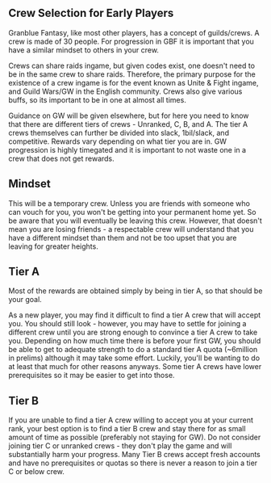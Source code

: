 ## Crew Selection for Early Players

Granblue Fantasy, like most other players, has a concept of guilds/crews. A crew is made of 30 people. For progression in GBF it is important that you have a similar mindset to others in your crew.

Crews can share raids ingame, but given codes exist, one doesn't need to be in the same crew to share raids. Therefore, the primary purpose for the existence of a crew ingame is for the event known as Unite & Fight ingame, and Guild Wars/GW in the English community. Crews also give various buffs, so its important to be in one at almost all times.

Guidance on GW will be given elsewhere, but for here you need to know that there are different tiers of crews - Unranked, C, B, and A. The tier A crews themselves can further be divided into slack, 1bil/slack, and competitive. Rewards vary depending on what tier you are in. GW progression is highly timegated and it is important to not waste one in a crew that does not get rewards.

## Mindset

This will be a temporary crew. Unless you are friends with someone who can vouch for you, you won't be getting into your permanent home yet. So be aware that you will eventually be leaving this crew. However, that doesn't mean you are losing friends - a respectable crew will understand that you have a different mindset than them and not be too upset that you are leaving for greater heights.

## Tier A

Most of the rewards are obtained simply by being in tier A, so that should be your goal.

As a new player, you may find it difficult to find a tier A crew that will accept you. You should still look - however, you may have to settle for joining a different crew until you are strong enough to convince a tier A crew to take you. Depending on how much time there is before your first GW, you should be able to get to adequate strength to do a standard tier A quota (~6million in prelims) although it may take some effort. Luckily, you'll be wanting to do at least that much for other reasons anyways. Some tier A crews have lower prerequisites so it may be easier to get into those.

## Tier B

If you are unable to find a tier A crew willing to accept you at your current rank, your best option is to find a tier B crew and stay there for as small amount of time as possible (preferably not staying for GW). Do not consider joining tier C or unranked crews - they don't play the game and will substantially harm your progress. Many Tier B crews accept fresh accounts and have no prerequisites or quotas so there is never a reason to join a tier C or below crew.
